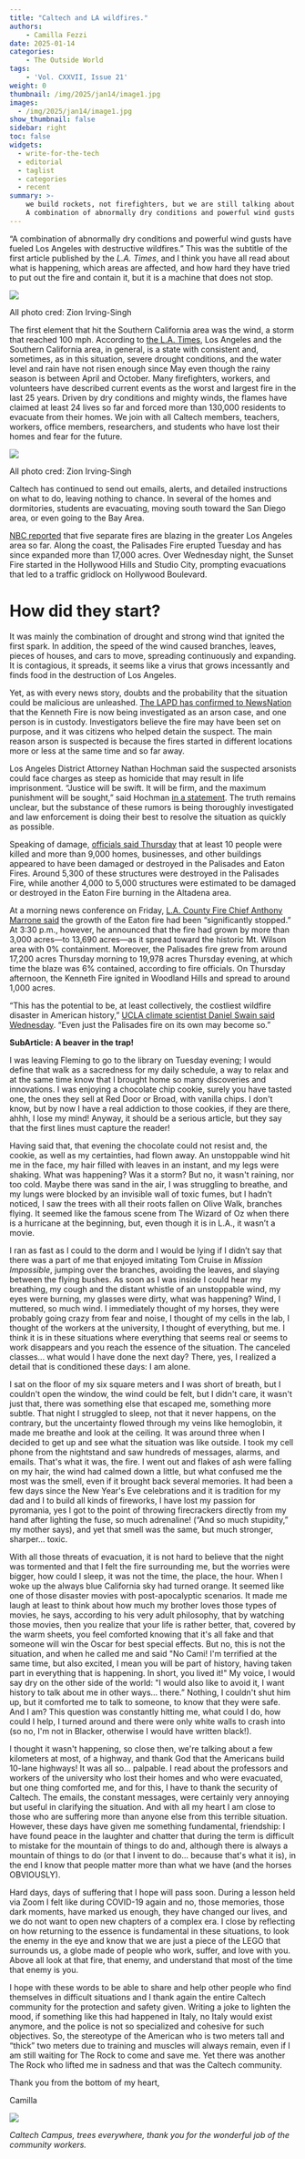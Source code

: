 ```yaml
---
title: "Caltech and LA wildfires."
authors: 
    - Camilla Fezzi
date: 2025-01-14
categories:
    - The Outside World
tags:
    - 'Vol. CXXVII, Issue 21'
weight: 0
thumbnail: /img/2025/jan14/image1.jpg
images:
  - /img/2025/jan14/image1.jpg
show_thumbnail: false
sidebar: right
toc: false
widgets:
  - write-for-the-tech
  - editorial
  - taglist
  - categories
  - recent
summary: >-
    we build rockets, not firefighters, but we are still talking about fire…right? 
    A combination of abnormally dry conditions and powerful wind gusts have fueled Los Angeles with destructive wildfires.” This was the subtitle of the first article published by the *L.A. Times*, and I think you have all read about what is happening, which areas are affected, and how hard they have tried to put out the fire and contain it, but it is a machine that does not stop.
---
```


 “A combination of abnormally dry conditions and powerful wind gusts have fueled Los Angeles with destructive wildfires.” This was the subtitle of the first article published by the *L.A. Times*, and I think you have all read about what is happening, which areas are affected, and how hard they have tried to put out the fire and contain it, but it is a machine that does not stop.

 ![](/img/2025/jan14/image1.jpg)

All photo cred: Zion Irving-Singh

The first element that hit the Southern California area was the wind, a storm that reached 100 mph. According to [the L.A. Times](https://www.latimes.com/environment/story/2025-01-13/could-brush-clearance-have-helped-slow-the-spread-of-the-palisades-fire), Los Angeles and the Southern California area, in general, is a state with consistent and, sometimes, as in this situation, severe drought conditions, and the water level and rain have not risen enough since May even though the rainy season is between April and October. Many firefighters, workers, and volunteers have described current events as the worst and largest fire in the last 25 years. Driven by dry conditions and mighty winds, the flames have claimed at least 24 lives so far and forced more than 130,000 residents to evacuate from their homes. We join with all Caltech members, teachers, workers, office members, researchers, and students who have lost their homes and fear for the future.



![](/img/2025/jan14/image7.jpg)

All photo cred: Zion Irving-Singh

Caltech has continued to send out emails, alerts, and detailed instructions on what to do, leaving nothing to chance. In several of the homes and dormitories, students are evacuating, moving south toward the San Diego area, or even going to the Bay Area.

[NBC reported](https://www.nbclosangeles.com/news/business/money-report/los-angeles-wildfires-could-be-costliest-blaze-in-u-s-history/3599913/) that five separate fires are blazing in the greater Los Angeles area so far. Along the coast, the Palisades Fire erupted Tuesday and has since expanded more than 17,000 acres. Over Wednesday night, the Sunset Fire started in the Hollywood Hills and Studio City, prompting evacuations that led to a traffic gridlock on Hollywood Boulevard.


# How did they start?

It was mainly the combination of drought and strong wind that ignited the first spark. In addition, the speed of the wind caused branches, leaves, pieces of houses, and cars to move, spreading continuously and expanding. It is contagious, it spreads, it seems like a virus that grows incessantly and finds food in the destruction of Los Angeles.

Yet, as with every news story, doubts and the probability that the situation could be malicious are unleashed. [The LAPD has confirmed to NewsNation](https://www.newsnationnow.com/your-morning/your-morning-arson-arrest-kenneth-fire/) that the Kenneth Fire is now being investigated as an arson case, and one person is in custody. Investigators believe the fire may have been set on purpose, and it was citizens who helped detain the suspect. The main reason arson is suspected is because the fires started in different locations more or less at the same time and so far away. 

Los Angeles District Attorney Nathan Hochman said the suspected arsonists could face charges as steep as homicide that may result in life imprisonment. “Justice will be swift. It will be firm, and the maximum punishment will be sought,” said Hochman [in a statement](https://lacounty.gov/2025/01/08/statement-from-los-angeles-county-district-attorney-nathan-hochman-on-the-los-angeles-county-fires/). The truth remains unclear, but the substance of these rumors is being thoroughly investigated and law enforcement is doing their best to resolve the situation as quickly as possible.

Speaking of damage, [officials said Thursday](https://www.washingtonpost.com/weather/interactive/2025/los-angeles-fires-palisades-eaton/) that at least 10 people were killed and more than 9,000 homes, businesses, and other buildings appeared to have been damaged or destroyed in the Palisades and Eaton Fires. Around 5,300 of these structures were destroyed in the Palisades Fire, while another 4,000 to 5,000 structures were estimated to be damaged or destroyed in the Eaton Fire burning in the Altadena area.

At a morning news conference on Friday, [L.A. County Fire Chief Anthony Marrone said](https://www.washingtonpost.com/weather/2025/01/09/california-fires-palisades-eaton-los-angeles-updates/) the growth of the Eaton fire had been “significantly stopped.” At 3:30 p.m., however, he announced that the fire had grown by more than 3,000 acres—to 13,690 acres—as it spread toward the historic Mt. Wilson area with 0% containment. Moreover, the Palisades fire grew from around 17,200 acres Thursday morning to 19,978 acres Thursday evening, at which time the blaze was 6% contained, according to fire officials. On Thursday afternoon, the Kenneth Fire ignited in Woodland Hills and spread to around 1,000 acres.

“This has the potential to be, at least collectively, the costliest wildfire disaster in American history,” [UCLA climate scientist Daniel Swain said Wednesday](https://www.snexplores.org/article/why-is-los-angeles-burning-wildfire#:~:text=%E2%80%9CThis%20has%20the%20potential%20to,its%20own%20may%20become%20so.%E2%80%9D). “Even just the Palisades fire on its own may become so.”

**SubArticle: A beaver in the trap!**

I was leaving Fleming to go to the library on Tuesday evening; I would define that walk as a sacredness for my daily schedule, a way to relax and at the same time know that I brought home so many discoveries and innovations. I was enjoying a chocolate chip cookie, surely you have tasted one, the ones they sell at Red Door or Broad, with vanilla chips. I don't know, but by now I have a real addiction to those cookies, if they are there, ahhh, I lose my mind! Anyway, it should be a serious article, but they say that the first lines must capture the reader!

Having said that, that evening the chocolate could not resist and, the cookie, as well as my certainties, had flown away. An unstoppable wind hit me in the face, my hair filled with leaves in an instant, and my legs were shaking. What was happening? Was it a storm? But no, it wasn't raining, nor too cold. Maybe there was sand in the air, I was struggling to breathe, and my lungs were blocked by an invisible wall of toxic fumes, but I hadn’t noticed, I saw the trees with all their roots fallen on Olive Walk, branches flying. It seemed like the famous scene from The Wizard of Oz when there is a hurricane at the beginning, but, even though it is in L.A., it wasn’t a movie. 

I ran as fast as I could to the dorm and I would be lying if I didn’t say that there was a part of me that enjoyed imitating Tom Cruise in *Mission Impossible*, jumping over the branches, avoiding the leaves, and slaying between the flying bushes. As soon as I was inside I could hear my breathing, my cough and the distant whistle of an unstoppable wind, my eyes were burning, my glasses were dirty, what was happening? Wind, I muttered, so much wind. I immediately thought of my horses, they were probably going crazy from fear and noise, I thought of my cells in the lab, I thought of the workers at the university, I thought of everything, but me. I think it is in these situations where everything that seems real or seems to work disappears and you reach the essence of the situation. The canceled classes... what would I have done the next day? There, yes, I realized a detail that is conditioned these days: I am alone.

I sat on the floor of my six square meters and I was short of breath, but I couldn't open the window, the wind could be felt, but I didn't care, it wasn't just that, there was something else that escaped me, something more subtle. That night I struggled to sleep, not that it never happens, on the contrary, but the uncertainty flowed through my veins like hemoglobin, it made me breathe and look at the ceiling. It was around three when I decided to get up and see what the situation was like outside. I took my cell phone from the nightstand and saw hundreds of messages, alarms, and emails. That's what it was, the fire. I went out and flakes of ash were falling on my hair, the wind had calmed down a little, but what confused me the most was the smell, even if it brought back several memories. It had been a few days since the New Year's Eve celebrations and it is tradition for my dad and I to build all kinds of fireworks, I have lost my passion for pyromania, yes I got to the point of throwing firecrackers directly from my hand after lighting the fuse, so much adrenaline! (“And so much stupidity,” my mother says), and yet that smell was the same, but much stronger, sharper... toxic.

With all those threats of evacuation, it is not hard to believe that the night was tormented and that I felt the fire surrounding me, but the worries were bigger, how could I sleep, it was not the time, the place, the hour. When I woke up the always blue California sky had turned orange. It seemed like one of those disaster movies with post-apocalyptic scenarios. It made me laugh at least to think about how much my brother loves those types of movies, he says, according to his very adult philosophy, that by watching those movies, then you realize that your life is rather better, that, covered by the warm sheets, you feel comforted knowing that it's all fake and that someone will win the Oscar for best special effects. But no, this is not the situation, and when he called me and said "No Cami! I'm terrified at the same time, but also excited, I mean you will be part of history, having taken part in everything that is happening. In short, you lived it!" My voice, I would say dry on the other side of the world: "I would also like to avoid it, I want history to talk about me in other ways… there.” Nothing, I couldn't shut him up, but it comforted me to talk to someone, to know that they were safe. And I am? This question was constantly hitting me, what could I do, how could I help, I turned around and there were only white walls to crash into (so no, I'm not in Blacker, otherwise I would have written black!).

I thought it wasn't happening, so close then, we're talking about a few kilometers at most, of a highway, and thank God that the Americans build 10-lane highways! It was all so... palpable. I read about the professors and workers of the university who lost their homes and who were evacuated, but one thing comforted me, and for this, I have to thank the security of Caltech. The emails, the constant messages, were certainly very annoying but useful in clarifying the situation. And with all my heart I am close to those who are suffering more than anyone else from this terrible situation. However, these days have given me something fundamental, friendship: I have found peace in the laughter and chatter that during the term is difficult to mistake for the mountain of things to do and, although there is always a mountain of things to do (or that I invent to do... because that's what it is), in the end I know that people matter more than what we have (and the horses OBVIOUSLY).

Hard days, days of suffering that I hope will pass soon. During a lesson held via Zoom I felt like during COVID-19 again and no, those memories, those dark moments, have marked us enough, they have changed our lives, and we do not want to open new chapters of a complex era. I close by reflecting on how returning to the essence is fundamental in these situations, to look the enemy in the eye and know that we are just a piece of the LEGO that surrounds us, a globe made of people who work, suffer, and love with you. Above all look at that fire, that enemy, and understand that most of the time that enemy is you.

I hope with these words to be able to share and help other people who find themselves in difficult situations and I thank again the entire Caltech community for the protection and safety given. Writing a joke to lighten the mood, if something like this had happened in Italy, no Italy would exist anymore, and the police is not so specialized and cohesive for such objectives. So, the stereotype of the American who is two meters tall and “thick” two meters due to training and muscles will always remain, even if I am still waiting for The Rock to come and save me. Yet there was another The Rock who lifted me in sadness and that was the Caltech community.

Thank you from the bottom of my heart,

Camilla

 ![](/img/2025/jan14/caltech-trees.jpg)

*Caltech Campus, trees everywhere, thank you for the wonderful job of the community workers.*
